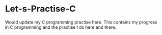 # Let-s-Practise-C
Would update my C programming practise here.
This contains my progress in C programming and the practise I do here and there.
